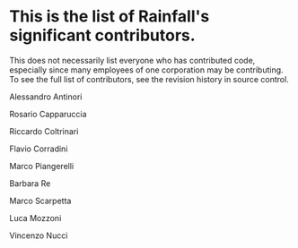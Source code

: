 # This is the list of Rainfall's significant contributors.

This does not necessarily list everyone who has contributed code,
especially since many employees of one corporation may be contributing.
To see the full list of contributors, see the revision history in
source control.

Alessandro Antinori

Rosario Capparuccia

Riccardo Coltrinari

Flavio Corradini

Marco Piangerelli

Barbara Re

Marco Scarpetta

Luca Mozzoni

Vincenzo Nucci